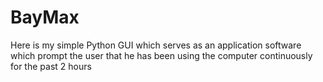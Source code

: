 # BayMax
Here is my simple Python GUI which serves as an application software which prompt the user that he has been using the computer continuously for the past 2 hours
